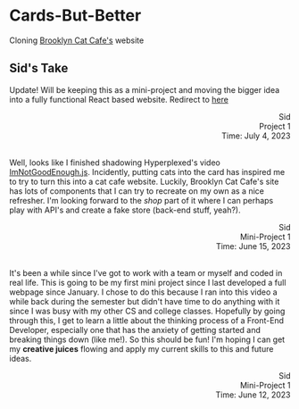 # Cards-But-Better
Cloning [Brooklyn Cat Cafe's](https://catcafebk.com/) website 

## Sid's Take 
 
Update! Will be keeping this as a mini-project and moving the bigger idea into a fully functional React based website. Redirect to [here](https://github.com/sidrathabib/sidcat-cafe)

<div dir="rtl">Sid</div>
<div dir="rtl">Project 1</div>
<div dir="rtl">Time: July 4, 2023</div>   

</br>

Well, looks like I finished shadowing Hyperplexed's video [ImNotGoodEnough.js](https://www.youtube.com/watch?v=6TYkDy54q4E&list=PLbP5K8j2sxDlmpqAhvpF65CSPjfj4d6pJ&index=6). Incidently, putting cats into the card has inspired me to try to turn this into a cat cafe website. Luckily, Brooklyn Cat Cafe's site has lots of components that I can try to recreate on my own as a nice refresher. I'm looking forward to the *shop* part of it where I can perhaps play with API's and create a fake store (back-end stuff, yeah?).

<div dir="rtl">Sid</div>
<div dir="rtl">Mini-Project 1</div>
<div dir="rtl">Time: June 15, 2023</div>    

</br>

It's been a while since I've got to work with a team or myself and coded in real life. This is going to be my first mini project since I last developed a full webpage since January. I chose to do this because I ran into this video a while back during the semester but didn't have time to do anything with it since I was busy with my other CS and college classes. Hopefully by going through this, I get to learn a little about the thinking process of a Front-End Developer, especially one that has the anxiety of getting started and breaking things down (like me!). So this should be fun! I'm hoping I can get my **creative juices** flowing and apply my current skills to this and future ideas. 

<div dir="rtl">Sid</div>
<div dir="rtl">Mini-Project 1</div>
<div dir="rtl">Time: June 12, 2023</div>
